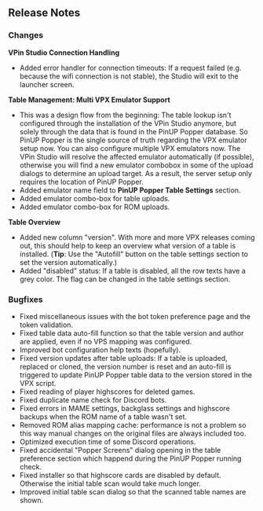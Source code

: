 ## Release Notes


### Changes

**VPin Studio Connection Handling**

- Added error handler for connection timeouts: If a request failed (e.g. because the wifi connection is not stable), the Studio will exit to the launcher screen.

**Table Management: Multi VPX Emulator Support**

- This was a design flow from the beginning: The table lookup isn't configured through the installation of the VPin Studio anymore, but solely through the data that is found in the PinUP Popper database. So PinUP Popper is the single source of truth regarding the VPX emulator setup now. You can also configure multiple VPX emulators now. The VPin Studio will resolve the affected emulator automatically (if possible), otherwise you will find a new emulator combobox in some of the upload dialogs to determine an upload target. As a result, the server setup only requires the location of PinUP Popper.
- Added emulator name field to **PinUP Popper Table Settings** section.
- Added emulator combo-box for table uploads.
- Added emulator combo-box for ROM uploads.

**Table Overview**

- Added new column "version". With more and more VPX releases coming out, this should help to keep an overview what version of a table is installed. (**Tip**: Use the "Autofill" button on the table settings section to set the version automatically.)
- Added "disabled" status: If a table is disabled, all the row texts have a grey color. The flag can be changed in the table settings section. 

### Bugfixes

- Fixed miscellaneous issues with the bot token preference page and the token validation.
- Fixed table data auto-fill function so that the table version and author are applied, even if no VPS mapping was configured.
- Improved bot configuration help texts (hopefully).
- Fixed version updates after table uploads: If a table is uploaded, replaced or cloned, the version number is reset and an auto-fill is triggered to update PinUP Popper table data to the version stored in the VPX script.
- Fixed reading of player highscores for deleted games.
- Fixed duplicate name check for Discord bots.
- Fixed errors in MAME settings, backglass settings and highscore backups when the ROM name of a table wasn't set.
- Removed ROM alias mapping cache: performance is not a problem so this way manual changes on the original files are always included too.
- Optimized execution time of some Discord operations.
- Fixed accidental "Popper Screens" dialog opening in the table preference section which happend during the PinUP Popper running check.
- Fixed installer so that highscore cards are disabled by default. Otherwise the initial table scan would take much longer.
- Improved initial table scan dialog so that the scanned table names are shown.